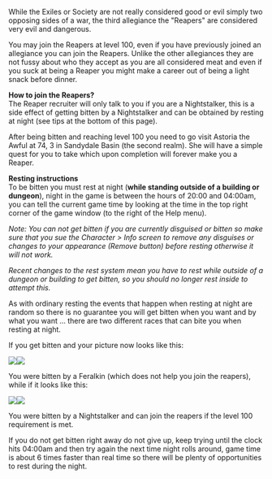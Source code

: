---
---
While the Exiles or Society are not really considered good or evil simply two opposing sides of a war, the third allegiance the "Reapers" are considered very evil and dangerous.

You may join the Reapers at level 100, even if you have previously joined an allegiance you can join the Reapers. Unlike the other allegiances they are not fussy about who they accept as you are all considered meat and even if you suck at being a Reaper you might make a career out of being a light snack before dinner.

**How to join the Reapers?**  
The Reaper recruiter will only talk to you if you are a Nightstalker, this is a side effect of getting bitten by a Nightstalker and can be obtained by resting at night (see tips at the bottom of this page).

After being bitten and reaching level 100 you need to go visit Astoria the Awful at 74, 3 in Sandydale Basin (the second realm). She will have a simple quest for you to take which upon completion will forever make you a Reaper.

**Resting instructions**  
To be bitten you must rest at night (**while standing outside of a building or dungeon**), night in the game is between the hours of 20:00 and 04:00am, you can tell the current game time by looking at the time in the top right corner of the game window (to the right of the Help menu).

_Note: You can not get bitten if you are currently disguised or bitten so make sure that you sue the Character > Info screen to remove any disguises or changes to your appearance (Remove button) before resting otherwise it will not work._

_Recent changes to the rest system mean you have to rest while outside of a dungeon or building to get bitten, so you should no longer rest inside to attempt this._

As with ordinary resting the events that happen when resting at night are random so there is no guarantee you will get bitten when you want and by what you want ... there are two different races that can bite you when resting at night.

If you get bitten and your picture now looks like this:

![](http://www.forlornonline.com/game/r/sofem1.gif)![](http://www.forlornonline.com/game/r/sofef1.gif)

You were bitten by a Feralkin (which does not help you join the reapers), while if it looks like this:

![](http://www.forlornonline.com/game/r/srnsm1.gif)![](http://www.forlornonline.com/game/r/srnsf1.gif)

You were bitten by a Nightstalker and can join the reapers if the level 100 requirement is met.

If you do not get bitten right away do not give up, keep trying until the clock hits 04:00am and then try again the next time night rolls around, game time is about 6 times faster than real time so there will be plenty of opportunities to rest during the night.